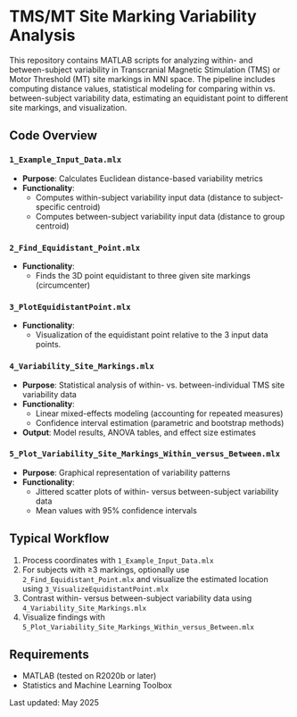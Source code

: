 # TMS/MT Site Marking Variability Analysis

This repository contains MATLAB scripts for analyzing within- and between-subject variability in Transcranial Magnetic Stimulation (TMS) or Motor Threshold (MT) site markings in MNI space. The pipeline includes computing distance values, statistical modeling for comparing within vs. between-subject variability data, estimating an equidistant point to different site markings, and visualization.

## Code Overview

### `1_Example_Input_Data.mlx`
- **Purpose**: Calculates Euclidean distance-based variability metrics
- **Functionality**:
  - Computes within-subject variability input data (distance to subject-specific centroid)
  - Computes between-subject variability input data (distance to group centroid)

### `2_Find_Equidistant_Point.mlx`
- **Functionality**:
  - Finds the 3D point equidistant to three given site markings (circumcenter)

### `3_PlotEquidistantPoint.mlx`
- **Functionality**:
  - Visualization of the equidistant point relative to the 3 input data points.

### `4_Variability_Site_Markings.mlx`
- **Purpose**: Statistical analysis of within- vs. between-individual TMS site variability data
- **Functionality**:
  - Linear mixed-effects modeling (accounting for repeated measures)
  - Confidence interval estimation (parametric and bootstrap methods)
- **Output**: Model results, ANOVA tables, and effect size estimates

### `5_Plot_Variability_Site_Markings_Within_versus_Between.mlx`
- **Purpose**: Graphical representation of variability patterns
- **Functionality**:
  - Jittered scatter plots of within- versus between-subject variability data
  - Mean values with 95% confidence intervals

## Typical Workflow
1. Process coordinates with `1_Example_Input_Data.mlx`
2. For subjects with ≥3 markings, optionally use `2_Find_Equidistant_Point.mlx` and visualize the estimated location using `3_VisualizeEquidistantPoint.mlx`
3. Contrast within- versus between-subject variability data using `4_Variability_Site_Markings.mlx`
4. Visualize findings with `5_Plot_Variability_Site_Markings_Within_versus_Between.mlx`

## Requirements
- MATLAB (tested on R2020b or later)
- Statistics and Machine Learning Toolbox
 
Last updated: May 2025